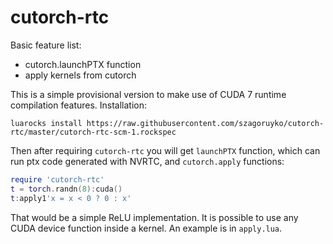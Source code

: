 # cutorch-rtc

Basic feature list:

 * cutorch.launchPTX function
 * apply kernels from cutorch

This is a simple provisional version to make use of CUDA 7 runtime compilation features.
Installation:
```
luarocks install https://raw.githubusercontent.com/szagoruyko/cutorch-rtc/master/cutorch-rtc-scm-1.rockspec
```
Then after requiring ```cutorch-rtc``` you will get ```launchPTX``` function, which can run ptx code generated with NVRTC, and ```cutorch.apply``` functions:
```lua
require 'cutorch-rtc'
t = torch.randn(8):cuda()
t:apply1'x = x < 0 ? 0 : x'
```
That would be a simple ReLU implementation. It is possible to use any CUDA device function inside a kernel. An example is in ```apply.lua```.
